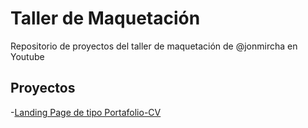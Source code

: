 # Taller de Maquetación

Repositorio de proyectos del taller de maquetación de @jonmircha en Youtube

## Proyectos

-[Landing Page de tipo Portafolio-CV](https://cemendez.github.io/taller-maquetacion/portafolio-cv)
